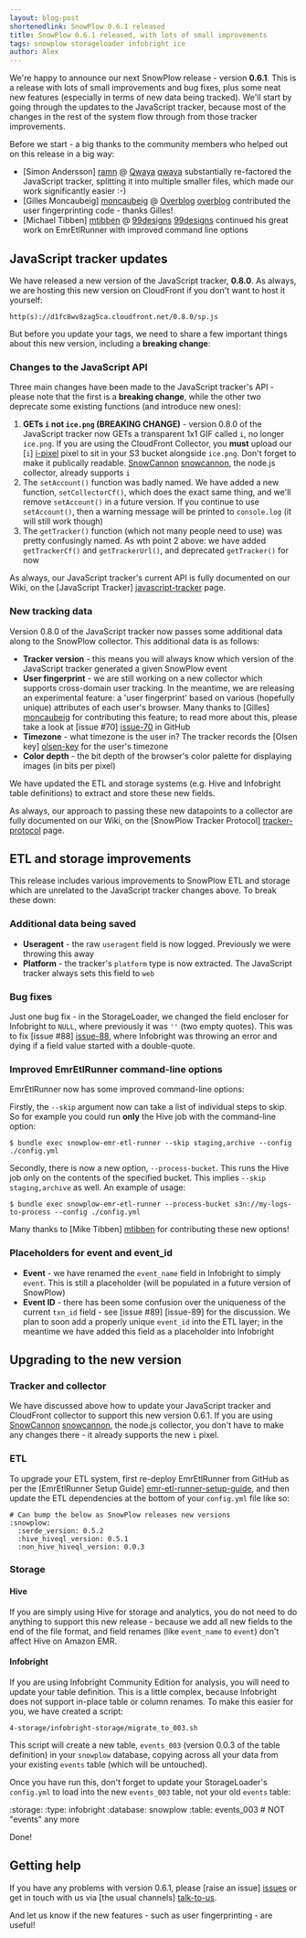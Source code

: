 ```yaml
---
layout: blog-post
shortenedlink: SnowPlow 0.6.1 released
title: SnowPlow 0.6.1 released, with lots of small improvements
tags: snowplow storageloader infobright ice
author: Alex
---
```


We're happy to announce our next SnowPlow release - version **0.6.1**. This is a release with lots of small improvements and bug fixes, plus some neat new features (especially in terms of new data being tracked). We'll start by going through the updates to the JavaScript tracker, because most of the changes in the rest of the system flow through from those tracker improvements.

Before we start - a big thanks to the community members who helped out on this release in a big way:

* [Simon Andersson] [ramn] @ [Qwaya] [qwaya] substantially re-factored the JavaScript tracker, splitting it into multiple smaller files, which made our work significantly easier :-)
* [Gilles Moncaubeig] [moncaubeig] @ [Overblog] [overblog] contributed the user fingerprinting code - thanks Gilles!
* [Michael Tibben] [mtibben] @ [99designs] [99designs] continued his great work on EmrEtlRunner with improved command line options

<!--more-->

## JavaScript tracker updates

We have released a new version of the JavaScript tracker, **0.8.0**. As always, we are hosting this new version on CloudFront if you don't want to host it yourself:

    http(s)://d1fc8wv8zag5ca.cloudfront.net/0.8.0/sp.js

But before you update your tags, we need to share a few important things about this new version, including a **breaking change**:

### Changes to the JavaScript API

Three main changes have been made to the JavaScript tracker's API - please note that the first is a **breaking change**, while the other two deprecate some existing functions (and introduce new ones):

1. **GETs `i` not `ice.png` (BREAKING CHANGE)** - version 0.8.0 of the JavaScript tracker now GETs a transparent 1x1 GIF called `i`, no longer `ice.png`. If you are using the CloudFront Collector, you **must** upload our [`i`] [i-pixel] pixel to sit in your S3 bucket alongside `ice.png`. Don't forget to make it publically readable. [SnowCannon] [snowcannon], the node.js collector, already supports `i`
2. The `setAccount()` function was badly named. We have added a new function, `setCollectorCf()`, which does the exact same thing, and we'll remove `setAccount()` in a future version. If you continue to use `setAccount()`, then a warning message will be printed to `console.log` (it will still work though)
3. The `getTracker()` function (which not many people need to use) was pretty confusingly named. As wth point 2 above: we have added `getTrackerCf()` and `getTrackerUrl()`, and deprecated `getTracker()` for now

As always, our JavaScript tracker's current API is fully documented on our Wiki, on the [JavaScript Tracker] [javascript-tracker] page.

### New tracking data

Version 0.8.0 of the JavaScript tracker now passes some additional data along to the SnowPlow collector. This additional data is as follows:

* **Tracker version** - this means you will always know which version of the JavaScript tracker generated a given SnowPlow event
* **User fingerprint** - we are still working on a new collector which supports cross-domain user tracking. In the meantime, we are releasing an experimental feature: a 'user fingerprint' based on various (hopefully unique) attributes of each user's browser. Many thanks to [Gilles] [moncaubeig] for contributing this feature; to read more about this, please take a look at [issue #70] [issue-70] in GitHub
* **Timezone** - what timezone is the user in? The tracker records the [Olsen key] [olsen-key] for the user's timezone
* **Color depth** - the bit depth of the browser's color palette for displaying images (in bits per pixel)

We have updated the ETL and storage systems (e.g. Hive and Infobright table definitions) to extract and store these new fields.

As always, our approach to passing these new datapoints to a collector are fully documented on our Wiki, on the [SnowPlow Tracker Protocol] [tracker-protocol] page.

## ETL and storage improvements

This release includes various improvements to SnowPlow ETL and storage which are unrelated to the JavaScript tracker changes above. To break these down:

### Additional data being saved

* **Useragent** - the raw `useragent` field is now logged. Previously we were throwing this away
* **Platform** - the tracker's `platform` type is now extracted. The JavaScript tracker always sets this field to `web`

### Bug fixes

Just one bug fix - in the StorageLoader, we changed the field encloser for Infobright to `NULL`, where previously it was `''` (two empty quotes). This was to fix [issue #88] [issue-88], where Infobright was throwing an error and dying if a field value started with a double-quote.

### Improved EmrEtlRunner command-line options

EmrEtlRunner now has some improved command-line options:

Firstly, the `--skip` argument now can take a list of individual steps to skip. So for example you could run **only** the Hive job with the command-line option:

    $ bundle exec snowplow-emr-etl-runner --skip staging,archive --config ./config.yml 

Secondly, there is now a new option, `--process-bucket`. This runs the Hive job only on the contents of the specified bucket. This implies `--skip staging,archive` as well. An example of usage:

    $ bundle exec snowplow-emr-etl-runner --process-bucket s3n://my-logs-to-process --config ./config.yml

Many thanks to [Mike Tibben] [mtibben] for contributing these new options!

### Placeholders for event and event_id

* **Event** - we have renamed the `event_name` field in Infobright to simply `event`. This is still a placeholder (will be populated in a future version of SnowPlow)
* **Event ID** - there has been some confusion over the uniqueness of the current `txn_id` field - see [issue #89] [issue-89] for the discussion. We plan to soon add a properly unique `event_id` into the ETL layer; in the meantime we have added this field as a placeholder into Infobright

## Upgrading to the new version

### Tracker and collector

We have discussed above how to update your JavaScript tracker and CloudFront collector to support this new version 0.6.1. If you are using [SnowCannon] [snowcannon], the node.js collector, you don't have to make any changes there - it already supports the new `i` pixel.

### ETL

To upgrade your ETL system, first re-deploy EmrEtlRunner from GitHub as per the [EmrEtlRunner Setup Guide] [emr-etl-runner-setup-guide], and then update the ETL dependencies at the bottom of your `config.yml` file like so:

    # Can bump the below as SnowPlow releases new versions
    :snowplow:
      :serde_version: 0.5.2
      :hive_hiveql_version: 0.5.1
      :non_hive_hiveql_version: 0.0.3

### Storage

#### Hive

If you are simply using Hive for storage and analytics, you do not need to do anything to support this new release - because we add all new fields to the end of the file format, and field renames (like `event_name` to `event`) don't affect Hive on Amazon EMR.

#### Infobright

If you are using Infobright Community Edition for analysis, you will need to update your table definition. This is a little complex, because Infobright does not support in-place table or column renames. To make this easier for you, we have created a script:

    4-storage/infobright-storage/migrate_to_003.sh

This script will create a new table, `events_003` (version 0.0.3 of the table definition) in your `snowplow` database, copying across all your data from your existing `events` table (which will be untouched).

Once you have run this, don't forget to update your StorageLoader's `config.yml` to load into the new `events_003` table, not your old `events` table:

:storage:
  :type: infobright
  :database: snowplow
  :table:    events_003 # NOT "events" any more

Done!

## Getting help

If you have any problems with version 0.6.1, please [raise an issue] [issues] or get in touch with us via [the usual channels] [talk-to-us].

And let us know if the new features - such as user fingerprinting - are useful!

[ramn]: https://github.com/ramn
[qwaya]: http://www.qwaya.com
[mtibben]: https://github.com/mtibben
[99designs]: http://99designs.com
[moncaubeig]: https://github.com/moncaubeig
[overblog]: www.over-blog.com/

[i-pixel]: https://github.com/snowplow/snowplow/blob/master/2-collectors/cloudfront-collector/static/i?raw=true
[snowcannon]: https://github.com/shermozle/SnowCannon
[javascript-tracker]: https://github.com/snowplow/snowplow/wiki/javascript-tracker
[olsen-key]: http://en.wikipedia.org/wiki/Tz_database
[issue-70]: https://github.com/snowplow/snowplow/issues/70

[tracker-protocol]: https://github.com/snowplow/snowplow/wiki/snowplow-tracker-protocol

[issue-88]: https://github.com/snowplow/snowplow/issues/88

[emr-etl-runner-setup-guide]: https://github.com/snowplow/snowplow/wiki/deploying-emretlrunner

[issues]: https://github.com/snowplow/snowplow/issues
[talk-to-us]: https://github.com/snowplow/snowplow/wiki/Talk-to-us